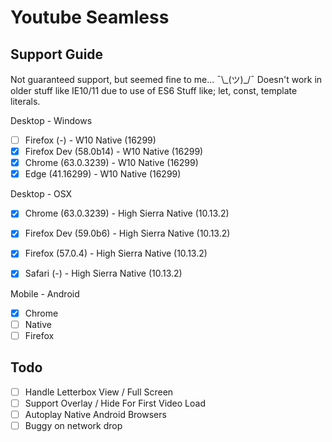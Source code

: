 # Youtube Seamless

## Support Guide
Not guaranteed support, but seemed fine to me... ¯\\\_(ツ)\_/¯
Doesn't work in older stuff like IE10/11 due to use of ES6 Stuff like; let, const, template literals.

Desktop - Windows
- [ ] Firefox     (-)         - W10 Native (16299)
- [x] Firefox Dev (58.0b14)   - W10 Native (16299)
- [x] Chrome      (63.0.3239) - W10 Native (16299)
- [x] Edge        (41.16299)  - W10 Native (16299)

Desktop - OSX
- [x] Chrome      (63.0.3239) - High Sierra Native (10.13.2)
- [x] Firefox Dev (59.0b6)    - High Sierra Native (10.13.2)
- [x] Firefox     (57.0.4)    - High Sierra Native (10.13.2)
- [x] Safari      (-)          - High Sierra Native (10.13.2)


Mobile - Android
- [x] Chrome
- [ ] Native
- [ ] Firefox

## Todo
- [ ] Handle Letterbox View / Full Screen
- [ ] Support Overlay / Hide For First Video Load
- [ ] Autoplay Native Android Browsers
- [ ] Buggy on network drop

